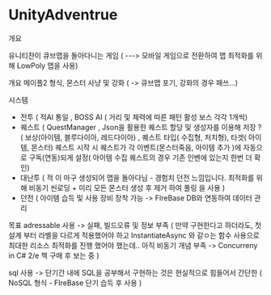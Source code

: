 # UnityAdventrue

개요

유니티찬이 큐브맵을 돌아다니는 게임 ( ---> 모바일 게임으로 전환하여  맵 최적화를 위해 LowPoly 맵을 사용) 
 
개요 메이플2 형식, 몬스터 사냥 및 강화 ( -> 큐브맵 포기, 강화의 경우 패쓰...)


시스템
- 전투 ( 적AI 통일 , BOSS AI ( 거리 및 체력에 따른 패턴 활성 보스 각각 1개씩)
- 퀘스트 ( QuestManager , Json을 활용한 퀘스트 할당 및 생성자를 이용해 저장 ? ( 보상(아이템, 블루다이아, 레드다이아) , 퀘스트 타입( 수집형, 처치형), 타겟( 아이템, 몬스터) 퀘스트 시작 시 퀘스트가 각 이벤트(몬스터죽음, 아이템 추가 )에 자동으로 구독(연동)되게 설정( 아이템 수집 퀘스트의 경우 기존 인벤에 있는지 한번 더 확인)  
- 대난투 ( 적 이 마구 생성되어 맵을 돌아다님 - 경험치 던전 느낌입니다. 최적화를 위해 비동기 씬로딩 + 미리 모든 몬스터 생성 후 제거 하여 풀링 을 사용 )
- 던전 ( 아이템 습득 및  사용 장비 장착 가능 -> FIreBase DB와 연동하여 데이터 관리 


목표
adressable 사용 -> 실패, 빌드오류 및 정보 부족 ( 만약 구현한다고 하더라도, 첫 설계 부터 라벨을 다르게 적용했어야 하고  InstantiateAsync 와 같ㅇ는
함수 사용으로 최대한 리소스 최적화를 진행 했어야 했는데.. 아직 비동기 개념 부족 -> Concurreny in C# 2/e 책 구매 후 보는 중 ) 

sql 사용 -> 단기간 내에 SQL을 공부해서 구현하는 것은 현실적으로 힘들어서 간단한 ( NoSQL 형식 - FIreBase 단기 습득 후 사용 ) 
